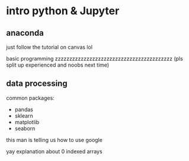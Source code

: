 # intro python & Jupyter

## anaconda

just follow the tutorial on canvas lol

basic programming zzzzzzzzzzzzzzzzzzzzzzzzzzzzzzzzzzzzzzzzz (pls split up experienced and noobs next time)


## data processing

common packages:
- pandas
- sklearn
- matplotlib
- seaborn


this man is telling us how to use google

yay explanation about 0 indexed arrays